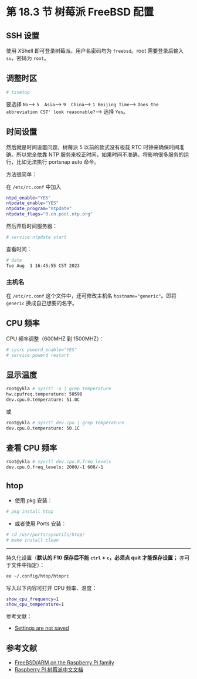 # 第 18.3 节 树莓派 FreeBSD 配置

## SSH 设置

使用 XShell 即可登录树莓派。用户名密码均为 `freebsd`。root 需要登录后输入 `su`，密码为 `root`。

## 调整时区

```sh
# tzsetup
```

要选择 `No`--> `5  Asia`--> `9  China`--> `1 Beijing Time`--> ` Does the abbreviation CST' look reasonable? `--> 选择 `Yes`。


## 时间设置

然后就是时间设置问题，树莓派 5 以前的款式没有板载 RTC 时钟来确保时间准确。所以完全依靠 NTP 服务来校正时间，如果时间不准确，将影响很多服务的运行，比如无法执行 portsnap auto 命令。

方法很简单：

在 `/etc/rc.conf` 中加入

```sh
ntpd_enable="YES"
ntpdate_enable="YES"
ntpdate_program="ntpdate"
ntpdate_flags="0.cn.pool.ntp.org"
```

然后开启时间服务器：

```sh
# service ntpdate start
```

查看时间：

```sh
# date
Tue Aug  1 16:45:55 CST 2023
```

### 主机名

在 `/etc/rc.conf` 这个文件中，还可修改主机名 `hostname="generic"`。即将 `generic` 换成自己想要的名字。

## CPU 频率

CPU 频率调整（600MHZ 到 1500MHZ）：

```sh
# sysrc powerd_enable="YES"
# service powerd restart
```

## 显示温度

```sh
root@ykla # sysctl -a | grep temperature
hw.cpufreq.temperature: 50598
dev.cpu.0.temperature: 51.0C
```

或

```sh
root@ykla # sysctl dev.cpu | grep temperature
dev.cpu.0.temperature: 50.1C
```

## 查看 CPU 频率

```sh
root@ykla # sysctl dev.cpu.0.freq_levels
dev.cpu.0.freq_levels: 2000/-1 600/-1
```

## htop

- 使用 pkg 安装：

```sh
# pkg install htop
```

- 或者使用 Ports 安装：

```sh
# cd /usr/ports/sysutils/htop/ 
# make install clean
```

---

持久化设置（**默认的 F10 保存后不能 `ctrl` + `c`，必须点 quit 才能保存设置；** 亦可于文件中指定）：

```sh
ee ~/.config/htop/htoprc  
```

写入以下内容可打开 CPU 频率、温度：

```sh
show_cpu_frequency=1
show_cpu_temperature=1
```

参考文献：

- [Settings are not saved](https://github.com/htop-dev/htop/issues/949)



## 参考文献

- [FreeBSD/ARM on the Raspberry Pi family](https://wiki.freebsd.org/arm/Raspberry%20Pi)
- [Raspberry Pi 树莓派中文文档](https://rpicn.bsdcn.org)

